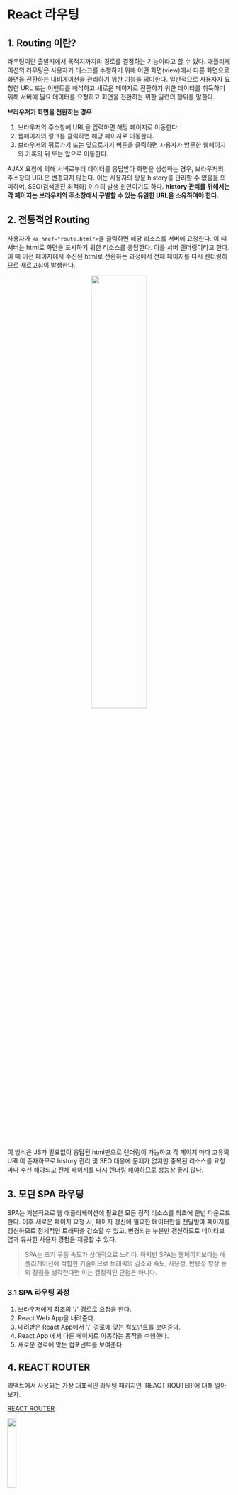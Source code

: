 # React 라우팅

## 1. Routing 이란?

라우팅이란 출발지에서 목적지까지의 경로를 결정하는 기능이라고 할 수 있다. 애플리케이션의 라우팅은 사용자가 태스크를 수행하기 위해 어떤 화면(view)에서 다른 화면으로 화면을 전환하는 내비게이션을 관리하기 위한 기능을 의미한다. 일반적으로 사용자자 요청한 URL 또는 이벤트를 해석하고 새로운 페이지로 전환하기 위한 데이터를 취득하기 위해 서버에 필요 데이터를 요청하고 화면을 전환하는 위한 일련의 행위를 말한다.

**브라우저가 화면을 전환하는 경우**

1. 브라우저의 주소창에 URL을 입력하면 해당 페이지로 이동한다.
2. 웹페이지의 링크를 클릭하면 해당 페이지로 이동한다.
3. 브라우저의 뒤로가기 또는 앞으로가기 버튼을 클릭하면 사용자가 방문한 웹페이지의 기록의 뒤 또는 앞으로 이동한다.

AJAX 요청에 의해 서버로부터 데이터를 응답받아 화면을 생성하는 경우, 브라우저의 주소창의 URL은 변경되지 않는다. 이는 사용자의 방문 history를 관리할 수 없음을 의미하며, SEO(검색엔진 최적화) 이슈의 발생 원인이기도 하다. **history 관리를 위해서는 각 페이지는 브라우저의 주소창에서 구별할 수 있는 유일한 URL을 소유하여야 한다.**



## 2. 전통적인 Routing

사용자가 `<a href="route.html">`을 클릭하면 해당 리소스를 서버에 요청한다. 이 때 서버는 html로 화면을 표시하기 위한 리소스를 응답한다. 이를 서버 렌더링이라고 한다. 이 때 이전 페이지에서 수신된 html로 전환하는 과정에서 전체 페이지를 다시 렌더링하므로 새로고침이 발생한다.

<p align="center"><img src="https://poiemaweb.com/img/traditional-webpage-lifecycle.png" width="50%"></p>

이 방식은 JS가 필요없이 응답된 html만으로 렌더링이 가능하고 각 페이지 마다 고유의 URL이 존재하므로 history 관리 및 SEO 대응에 문제가 없지만 중복된 리소스를 요청마다 수신 해야되고 전체 페이지를 다시 렌더링 해야하므로 성능상 좋지 않다. 



## 3. 모던 SPA 라우팅

SPA는 기본적으로 웹 애플리케이션에 필요한 모든 정적 리소스를 최초에 한번 다운로드한다. 이후 새로운 페이지 요청 시, 페이지 갱신에 필요한 데이터만을 전달받아 페이지를 갱신하므로 전체적인 트래픽을 감소할 수 있고, 변경되는 부분만 갱신하므로 네이티브 앱과 유사한 사용자 경험을 제공할 수 있다.

> SPA는 초기 구동 속도가 상대적으로 느리다. 하지만 SPA는 웹페이지보다는 애플리케이션에 적합한 기술이므로 트래픽의 감소와 속도, 사용성, 반응성 향상 등의 장점을 생각한다면 이는 결정적인 단점은 아니다.

### 3.1 SPA 라우팅 과정

1. 브라우저에게 최초의 '/' 경로로 요청을 한다.
2. React Web App을 내려준다.
3. 내려받은 React App에서 '/' 경로에 맞는 컴포넌트를 보여준다.
4. React App 에서 다른 페이지로 이동하는 동작을 수행한다.
5. 새로운 경로에 맞는 컴포넌트를 보여준다.



## 4. REACT ROUTER

리액트에서 사용되는 가장 대표적인 라우팅 패키지인 'REACT ROUTER'에 대해 알아보자.

[REACT ROUTER](https://reactrouter.com/)

<img src="https://github.com/cjy0019/TIL/blob/master/images/react-router-logo.PNG?raw=true" width="20%">

- cra 에 기본으로 내장된 패키지가 아니다.
- react-router-dom은 Facebook의 공식 패키지는 아니지만 가장 대표적으로 많이 쓰이고 있다.

### 4.1 사용법

#### 4.1 프로젝트 생성

```bash
$ npx create-react-app react-router-example
$ cd react-router-example
```

#### 4.2 라우터 돔 패키지 설치

```bash
$ npm i react-router-dom
```

#### 4.3 특정 경로에서 보여줄 컴포넌트를 작성

- '/' => Home 컴포넌트
- '/profile' => profile 컴포넌트
- '/about' => About 컴포넌트

```jsx
// App.js
function App() {
  return (
    <div className='App'>
      <Home />
      <Profile />
      <About />
    </div>
  );
}
```

```jsx
// /pages/Home.jsx
import React from 'react';

export default function Home() {
  return (
    <div>
      <h1>Home</h1>
    </div>
  );
}
```

나머지 Profile.jsx, About.jsx도 동일하게 만든다. 

#### 4.4 BrowserRouter

```jsx
// App.js
import{ BrowserRouter } from 'react-router-dom';

// 남이 만든 컴포넌트 => 사용법을 숙지해야한다.
// 컴포넌트의 사용법은 곧 => props를 어떻게 설정하는가에 달려있다.

function App() {
  return (
    <BrowserRouter>
      <Home />
      <Profile />
      <About />
    </BrowserRouter>
  );
}
```

**import 주의 사항**

> 일반적으로 import문에서 대문자로 시작하면 클래스이거나 컴포넌트이다. 반대로 소문자일 경우에는 변수이거나 함수이다.

#### 4.5 Route

**예시**

```jsx
<Route path="주소규칙" component={보여줄 컴포넌트} />
```

```jsx
import { BrowserRouter, Route } from 'react-router-dom';

function App() {
  return (
    <BrowserRouter>
      <Route path='/' component={Home} />
      <Route path='/profile' component={Profile} />
      <Route path='/about' component={About} />
    </BrowserRouter>
  );
}
```

주소창에 `localhost:3000/`을 입력하면 Home이라는 글자가 잘나오지만 /profile에 들어가보면 다음과 같이 예상과는 다르게 나온다. react-router-dom의 매칭 알고리즘에 의해서 '/'도 포함시키고 '/profile'도 포함한 페이지를 찾아서 렌더링해주기 때문에 나타난 결과이다. 이런 현상을 해결하기 위해서 **exact**라는 키워드를 사용해준다.

<p align="center"><img src="https://github.com/cjy0019/TIL/blob/master/images/router-examp.PNG?raw=true" width="50%"></p>

```jsx
function App() {
  return (
    <BrowserRouter>
      <Route path='/' exact component={Home} />
      <Route path='/profile' component={Profile} />
      <Route path='/about' component={About} />
    </BrowserRouter>
  );
}
```

#### 4.6 Dynamic Routing

정해지지 않은 경로에 대한 라우팅을 다이내믹 라우팅이라고 한다.

#### 4.6.1 /Profile/1

```jsx
function App() {
  return (
    <BrowserRouter>
      <Route path='/' exact component={Home} />
      <Route path='/profile' exact component={Profile} />
      <Route path='/profile/:id' component={Profile} />
      <Route path='/about' component={About} />
    </BrowserRouter>
  );
}
```

/profile/:id 에서 id라는 값을 사용하기 위해서 profile이라는 컴포넌트의 props를 출력해본다. Route라는 컴포넌트가 profile 컴포넌트에 props를 넘겨주고 렌더링하고 있다고 볼 수 있다.

```jsx
// profile.jsx
import React from 'react';

export default function Profile(props) {
  console.log(props);
  return (
    <div>
      <h1>Profile</h1>
    </div>
  );
}
```

다음과 같이 props가 출력되는 것을 볼 수 있다.

<p align="center"><img src="https://github.com/cjy0019/TIL/blob/master/images/profile-props.PNG?raw=true" width="70%"></p>

props라는 객체를 확인해보면 match라는 객체 안에 params라는 프로퍼티의 객체의 값으로 id 값을 가지고 있음을 확인할 수 있다. params의 id를 찾아내고 이를 이용해 다음과 같이 활용할 수 있다.

```jsx
export default function Profile({ history, location, match }) {
  const id = match.params.id;

  if (id === undefined) {
    return (
      <div>
        <h1>Profile</h1>
      </div>
    );
  }
  return (
    <div>
      <h1>profile: {id}</h1>
    </div>
  );
}
```

**주의 : url을 불러왔기 때문에 string 타입이다.**

#### 4.6.2 about?id=3

**쿼리 스트링이란?**

**사용자가 입력된 데이터를 전달하는 방법 중의 하나로, url 주소에 미리 협의된 데이터를 파라미터를 통해 넘기는 것을 말한다.**

<p align="center"><img src="https://github.com/cjy0019/TIL/blob/master/images/search-about.PNG?raw=true" width="70%"></p>

props를 통해 다음과 같이 전달되어 지는데 "?id=3" 이라는 문자열이 출력 된 것을 확인할 수 있다. 문자열에서 3이라는 값만 가져오고 싶다면 여러가지 방법을 사용할 수 있다.

```jsx
// About.jsx
export default function About(props) {
  const search = props.location.search;
  
  return (
    <div>
      <h1>About</h1>
    </div>
  );
}
```

1. `search.slice(-1)`
2. `search.split('id=')[1]`

다음과 같은 방법을 사용하면, id가 한자리 값이 아닐 경우, 또는 ?id=34&name=mark 같은 쿼리 스트링이 올 경우에 큰 문제가 생긴다. 물론 해결책이 있겠지만 매우 번거롭다. 이를 해결해주는 브라우저의 내장 객체가 있는데 이를 활용하면 간단하게 해결할 수 있다.

#### 4.6.3 URLSearchParams

```jsx
const searchParams = new URLSearchParams(search);
searchParams.get('id');
```

하지만 URLSearchParams도 문제가 없는 것은 아니다. IE를 지원하지 않기 때문에 크로스 브라우징 이슈가 발생한다.

<p align="center"><img src="https://github.com/cjy0019/TIL/blob/master/images/urlsearchparams.PNG?raw=true" width="50%"></p>

#### 4.6.4 query-string

URLSearchParams 처럼 내장 객체가 아닌 외부 라이브러리를 사용하는 방법도 있다. 그 중에서 대표적인 `query-string`이라는 라이브러리를 사용해 볼 것이다.

```bash
$ npm i query-string
```

```jsx
import qs from 'query-string';

export default function About(props) {
  const search = props.location.search;
  
  const queryString = qs.parse(search);
  console.log(queryString.id);  // 3
    
  return (
    <div>
      <h1>About</h1>
    </div>
  );
}
```



#### 4.7 switch

```jsx
function App() {
  return (
    <BrowserRouter>
      <Switch>
        <Route path='/' component={Home} />
        <Route path='/profile' component={Profile} />  
        <Route path='/profile/:id' component={Profile} />  
        <Route path='/about' component={About} />
      </Switch>
    </BrowserRouter>
  );
}
```

Switch는 위와 같이 사용한다. 만약에 각 비교문이 포함 관계에 있다면 순서에 따라 결과가 달라진다. 즉 switch문은 위에서 아래로 경로를 비교하면서 올바른 라우팅 주소를 찾는다. 하지만 위에 코드와 같이 exact 키워드를 사용하지 않으면 /profile, /about 을 사용해도 가장 위에서 걸리기 때문에 Home만 출력할 것이다. 따라서 exact 키워드를 쓰지 않고 switch문을 활용하려면 순서를 명확히 구분해줘야 한다.

```jsx
function App() {
  return (
    <BrowserRouter>
      <Switch>
        <Route path='/about' component={About} />
        <Route path='/profile/:id' component={Profile} />
        <Route path='/profile' component={Profile} />
        <Route path='/' component={Home} />
      </Switch>
    </BrowserRouter>
  );
}
```

#### 4.7.1 Switch를 이용한 NotFound 처리

```jsx
function App() {
  return (
    <ErrorBoundary FallbackComponent = {ErrorPage}>
      <BrowserRouter>
        <Switch>
          <Route path='/' component={Home} />
          <Route path='/profile' component={Profile} />
          <Route path='/profile/:id' component={Profile} />
          <Route path='/about' component={About} />
          <Route component={NotFound} />
        </Switch>
      </BrowserRouter>
    </ErrorBoundary>
  );
}
```

**ErrorBoundary**를 이용해서 다음과 같이 NotFound와 에러 페이지를 모두 렌더링 가능하게 표현할 수 있다.



#### 4.8 JSX 링크로 라우팅 이동하기

react-router-dom 패키지에 저장되어 있는 Link 컴포넌트로 라우팅을 할 수 있다. 일반적으로 사용자들은 주소창에 /about 과 같이 주소로 접속하지 않고 페이지 내에 `<a>`태그를 통해서 이동하는데 이 때 서버에 요청하는 상황이 발생한다. react-router-dom의 Link를 사용하면 클라이언트 사이드에서 해결할 수 있다.

```jsx
function App() {
  return (
    <ErrorBoundary FallbackComponent={ErrorPage}>
      <BrowserRouter>
        <div>
          <ul>
            <li>
              <Link to='/' />
              home
            </li>
            <li>
              <Link to='/profile' />
              profile
            </li>
            <li>
              <Link to='/profile/3' />
              profile : 3
            </li>
            <li>
              <Link to='/about' />
              about
            </li>
            <li>
              <Link to='/about?id=5' />
              about : 5
            </li>
          </ul>
        </div>
        <Switch>
          <Route path='/' component={Home} />
          <Route path='/profile' component={Profile} />
          <Route path='/profile/:id' component={Profile} />
          <Route path='/about' component={About} />
          <Route component={NotFound} />
        </Switch>
      </BrowserRouter>
    </ErrorBoundary>
  );
}
```

사실 Link 컴포넌트도 내부에서는 a태그를 사용하고 있다. 브라우저가 인지 못하게 history API를 이용해서 주소창만 바꾸고 Switch문을 돌면서 주소에 맞는 라우팅만 보여주는 것이다.



#### 4.9 JS로 라우팅 이동하기

login.jsx 라는 컴포넌트를 생성하고 안에서 버튼을 이용해 라우팅 할 때 다음과 같이 작성할 수 있다. (중간 생략)

```jsx
function App() {
  return (
    <ErrorBoundary FallbackComponent={ErrorPage}>
      <BrowserRouter>
        <div>
          <ul>
            <li>
              <Link to='/Login'>Login</Link>
            </li>
          </ul>
        </div>
        <Switch>
          <Route path='/about' component={About} />
          <Route path='/profile/:id' component={Profile} />
          <Route path='/profile' component={Profile} />
          <Route path='/Login' component={Login} />
          <Route path='/' component={Home} />
          <Route component={NotFound} />
        </Switch>
      </BrowserRouter>
    </ErrorBoundary>
  );
}
```

```jsx
// login.jsx
export default function Login(props) {
  console.log(props);
  return (
    <div>
      <h1>Login</h1>
      <button
        onClick={() => {
          setTimeout(() => {
            props.history.push('/');
          }, 2000);
        }}>
        로그인
      </button>
    </div>
  );
}
```

JS에서는 `window.location.assign()`으로 라우팅을 이동할 수 있지만 서버에 요청하는 문제가 생긴다. 따라서 컴포넌트의 props의 `props.history.push('/')`를 사용하면 문제를 해결할 수 있다.

하지만 Login => A => B => C => Button 처럼 로그인 안에 여러 중첩 구조를 가지고 있다면 실수를 유발 시킬 수 있다.

#### 4.9.1 withRouter

```jsx
// Button.jsx
import React from 'react';
import { withRouter } from 'react-router-dom'; // withRouter 함수

function Button(props) {
  return (
    <button
      onClick={() => {
        setTimeout(() => {
          props.history.push('/');
        }, 700);
      }}>
      pretty button
    </button>
  );
}
const Newbutton = withRouter(Button)

export default Newbutton;
```

withRouter는 고차 컴포넌트(HOC)이다.

고차 컴포넌트는 간단히 말해서 function이며 매개변수로 컴포넌트를 받고, 리턴으로 컴포넌트를 해준다고 할 수 있다.



#### 4.10 Redirect

